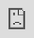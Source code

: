 ```yaml
---
layout: default
title: 2.0 Guide
parent: Guides
grand_parent: Lorerim
nav_order: 1
---
```

# 2.0 Guide
###### By Biggie Boss
Lorerim 2.0 comes with a lot of new features, gameplay improvements and places to explore. Checkout this guide some useful tips
<div class="youtube-container">
  <iframe style="position: absolute; top: 0; left: 0; width: 100%; height: 100%;" 
    src="https://www.youtube.com/embed/fZu-gvzFny0?si=i9go9TmR_5i9eve8" 
    title="YouTube video player" 
    frameborder="0" 
    allow="accelerometer; autoplay; clipboard-write; encrypted-media; gyroscope; picture-in-picture; web-share" 
    referrerpolicy="strict-origin-when-cross-origin" 
    allowfullscreen>
  </iframe>
</div>
## Before You Start

- The **40GB Pagefile IS MANDATORY**.
- AMD users, make sure to **disable the DLAA mod**.
- Do not press "unlock" when launching the game.
- LoreRim has ultrawide and controller support, as well as optional gameplay mods in their corresponding sections in MO2.

## Keybinds & Customization

- All keybinds are shown when pressing `F11` by default.
- Most keybinds are changed via the corresponding mod's MCM menu (Smoothcam, True Directional Movement, One Click Power Attack).
- Dual block is changed in `LoreRim\mods\Dual Wield Parrying SKSE\SKSE\Plugins\DualWieldParryingSKSE.ini`.
- The difficulty slider does nothing in Requiem. Instead, you can modify damage dealt/received in the Requiem MCM. If you are a new Requiem player but want to keep it fair, I recommend setting both to 50%.

## Core Gameplay Tips

- Your stamina bar is your second health bar. At low stamina, you deal much less and take much more damage, can't block effectively, and are slower. If you want to mitigate these effects, consider enabling the optional Requiem Lite mod.
- Requiem is about progression. You won't be able to fight everything at level 1, or even level 10. You'll get there eventually, and the satisfaction of your journey is what makes it special. Check out the Requiem guide: [https://lorerim.netlify.app/blog/requiem-guide](https://lorerim.netlify.app/blog/requiem-guide)
- Heavy Armor will drain stamina without perks invested in it. Early game, you should also drink stamina regen soups and stews. Consider also taking the Lady Stone (best for beginners).
- Standing stones are locked to groups (you can only swap within the group). The Serpent Stone is its own group.
- Starting at level 2, you get class perk points every 5 levels. This will help you a lot.
- Archers hurt early on. In Requiem, archers have limited arrows, and chest protection (especially heavy chest pieces) gives ranged resistance. You can either bait their arrows until they run out, block them with a shield, or attempt to tank them.
- Speaking of archers hurting, it might be a good idea to keep a ranged weapon to take out those pesky mages early on until you get some magical resist.
- Enemies have resistances and weaknesses. Usually, they are logical, such as snowy animals resisting frost or mudcrabs with their hard shells resisting slash damage.
- Smithing requires books to invest perks into. The first book is bought from smiths.
- If you have survival mode enabled, you need to sleep to level up. When you level, you are given points to raise skills with.
- Armor levels are high in Requiem, but armor penetration exists. Each point is a 1% armor reduction. Enemies have it too, so it never hurts to overcap armor.

## Alternate Start

A new feature of 2.0 is the Alternate Start - Live Another Life mod, which allows the player to avoid the Helgen intro we've seen for over a decade and start elsewhere.

- I **HIGHLY** recommend avoiding starts related to joining factions. They can bug out the game in unforeseen ways.
- You get 50 tokens at the start to spend on gear. If you choose this system, all your default items will be removed.
- If you choose owning a home at the start, don't forget the key!

## Early Game Strats

- There is a tome in Farengar's chamber that allows you to read all books in a short radius. Use it to get some early levels.
- The small bandit camp near Whiterun is a perfect spot to get some early items and gold. The caravan note can be traded to the Khajiit caravans for around 2,000 septims.
- Jenassa is a great starting follower. It will be a good investment for those septims.
- The Missives board provides a good early way to make both money and gain XP. Also, make sure to pick up bounties.

## LoreRim-Specific Gameplay Tweaks & Perk Locked Mechanics

- You can dodge by default at level 1, but the Dodge perk in Evasion unlocks an actually good dodge as well as the ability to dodge and attack at the same time in third person.
- The Evasion tree also has the archery ability to perform dodge shots with the bow with the Dexterity perk.
- The Archery tree also gives the ability to perform power shots with the "Power Shot" perk.
- The One Handed tree under the dual wield branch gives the ability to wield a secondary dagger when using a bow under the "Storm of Steel" perk.
- The secondary dagger **MUST** be crafted (it isn't a regular dagger). Also, this is the **ONLY** feature of Rapid Bow Combo in LoreRim.
- LoreRim has a 4 stances system, you can alternate with `F1-F4`. The default stance provides no bonuses. High stance gives +power attack +damage taken. Medium stance gives +armor penetration -damage dealt. Low stance gives +poise damage -Health/Stamina/Magicka regen.
